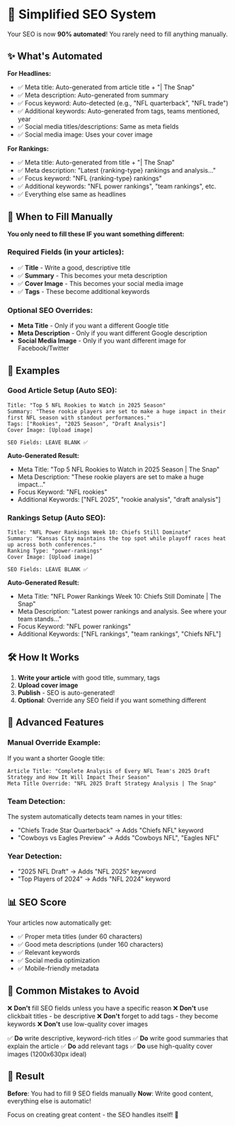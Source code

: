 # 🚀 Simplified SEO System

Your SEO is now **90% automated**! You rarely need to fill anything manually.

## ✨ What's Automated

**For Headlines:**
- ✅ Meta title: Auto-generated from article title + "| The Snap"
- ✅ Meta description: Auto-generated from summary
- ✅ Focus keyword: Auto-detected (e.g., "NFL quarterback", "NFL trade")
- ✅ Additional keywords: Auto-generated from tags, teams mentioned, year
- ✅ Social media titles/descriptions: Same as meta fields
- ✅ Social media image: Uses your cover image

**For Rankings:**
- ✅ Meta title: Auto-generated from title + "| The Snap"
- ✅ Meta description: "Latest {ranking-type} rankings and analysis..."
- ✅ Focus keyword: "NFL {ranking-type} rankings"
- ✅ Additional keywords: "NFL power rankings", "team rankings", etc.
- ✅ Everything else same as headlines

## 📝 When to Fill Manually

**You only need to fill these IF you want something different:**

### Required Fields (in your articles):
- ✅ **Title** - Write a good, descriptive title
- ✅ **Summary** - This becomes your meta description
- ✅ **Cover Image** - This becomes your social media image
- ✅ **Tags** - These become additional keywords

### Optional SEO Overrides:
- **Meta Title** - Only if you want a different Google title
- **Meta Description** - Only if you want different Google description  
- **Social Media Image** - Only if you want different image for Facebook/Twitter

## 🎯 Examples

### Good Article Setup (Auto SEO):
```
Title: "Top 5 NFL Rookies to Watch in 2025 Season"
Summary: "These rookie players are set to make a huge impact in their first NFL season with standout performances."
Tags: ["Rookies", "2025 Season", "Draft Analysis"]
Cover Image: [Upload image]

SEO Fields: LEAVE BLANK ✅
```

**Auto-Generated Result:**
- Meta Title: "Top 5 NFL Rookies to Watch in 2025 Season | The Snap"
- Meta Description: "These rookie players are set to make a huge impact..."
- Focus Keyword: "NFL rookies"
- Additional Keywords: ["NFL 2025", "rookie analysis", "draft analysis"]

### Rankings Setup (Auto SEO):
```
Title: "NFL Power Rankings Week 10: Chiefs Still Dominate"
Summary: "Kansas City maintains the top spot while playoff races heat up across both conferences."
Ranking Type: "power-rankings"
Cover Image: [Upload image]

SEO Fields: LEAVE BLANK ✅
```

**Auto-Generated Result:**
- Meta Title: "NFL Power Rankings Week 10: Chiefs Still Dominate | The Snap"
- Meta Description: "Latest power rankings and analysis. See where your team stands..."
- Focus Keyword: "NFL power rankings"
- Additional Keywords: ["NFL rankings", "team rankings", "Chiefs NFL"]

## 🛠️ How It Works

1. **Write your article** with good title, summary, tags
2. **Upload cover image**
3. **Publish** - SEO is auto-generated!
4. **Optional**: Override any SEO field if you want something different

## 🔧 Advanced Features

### Manual Override Example:
If you want a shorter Google title:
```
Article Title: "Complete Analysis of Every NFL Team's 2025 Draft Strategy and How It Will Impact Their Season"
Meta Title Override: "NFL 2025 Draft Strategy Analysis | The Snap"
```

### Team Detection:
The system automatically detects team names in your titles:
- "Chiefs Trade Star Quarterback" → Adds "Chiefs NFL" keyword
- "Cowboys vs Eagles Preview" → Adds "Cowboys NFL", "Eagles NFL"

### Year Detection:
- "2025 NFL Draft" → Adds "NFL 2025" keyword
- "Top Players of 2024" → Adds "NFL 2024" keyword

## 📊 SEO Score

Your articles now automatically get:
- ✅ Proper meta titles (under 60 characters)
- ✅ Good meta descriptions (under 160 characters)
- ✅ Relevant keywords
- ✅ Social media optimization
- ✅ Mobile-friendly metadata

## 🚨 Common Mistakes to Avoid

❌ **Don't** fill SEO fields unless you have a specific reason
❌ **Don't** use clickbait titles - be descriptive
❌ **Don't** forget to add tags - they become keywords
❌ **Don't** use low-quality cover images

✅ **Do** write descriptive, keyword-rich titles
✅ **Do** write good summaries that explain the article
✅ **Do** add relevant tags
✅ **Do** use high-quality cover images (1200x630px ideal)

## 🎉 Result

**Before**: You had to fill 9 SEO fields manually
**Now**: Write good content, everything else is automatic!

Focus on creating great content - the SEO handles itself! 🚀
